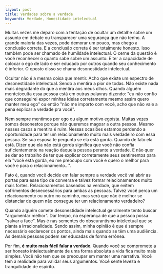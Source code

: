 ```yaml
---
layout: post
title: Verdades sobre a verdade
keywords: Verdade, Honestidade intelectual
---
```


Muitas vezes me deparo com a tentação de ocultar um detalhe sobre
um assunto em debate ou transparecer uma segurança que não tenho. A
grande maioria das vezes, pode demorar um pouco, mas chego a conclusão
correta. E a conclusão correta é ser totalmente honesto. Isso também
pode ser chamado de humildade intelectual. O cerne da questão é você
reconhecer o quanto sabe sobre um assunto. E ter a capacidade de colocar
o ego de lado e ser educado por outros quando seu conhecimento é
inferior. O oposto disso se chama desonestidade intelectual.

Ocultar não é a mesma coisa que mentir. Acho que existe um espectro de desonestidade intelectual. Sendo a mentira a pior de todas. Não existe nada mais degradante do que a mentira aos meus olhos. Quando alguém mente/oculta essa pessoa está em outras palavras dizendo: "eu não confio que conseguirei expor minhas ideias corretamente mesmo assim quero manter meu ego" ou então "não me importo com você, acho que não vale a pena explicar a verdade pra você".

Nem sempre mentimos por ego ou algum motivo egoísta. Muitas vezes somos desonestos porque não queremos magoar a outra pessoa. Mesmo nesses casos a mentira é ruim. Nessas ocasiões estamos perdendo a oportunidade para ter um relacionamento muito mais verdadeiro com essa pessoa. Se sua esposa te pergunta se ela está gorda. Quando de fato ela está. Dizer que ela não está gorda significa que você não confia suficientemente na reação daquela pessoa perante a verdade. E não quer se dar ao trabalho de ter que explicar corretamente seus sentimentos para ela "você está gorda, eu me preocupo com você e quero o melhor para você e para o relacionamento...". 

Fato é, quando você decide em falar sempre a verdade você vai abrir as portas para esse tipo de conversa e talvez formar relacionamentos muito mais fortes. Relacionamentos baseados na verdade, que evitem sofrimentos desnecessários para ambas as pessoas. Talvez você perca um relacionamento ou outro no caminho, mas será que não é melhor se distanciar de quem não consegue ter um relacionamento verdadeiro? 

Quando alguém comete desonestidade intelectual geralmente tento 
buscar "argumentar melhor". Dar tempo, na esperança de que a pessoa possa
"salvar a face". Mas é nas sementes do obscurantismo intelectual
que se planta a irracionalidade. Sendo assim, minha opinião é que
é sempre necessário esclarecer os pontos, ainda mais quando se têm
uma audiência. As demais pessoas podem ser educadas de forma
errônea.

Por fim, **é muito mais fácil falar a verdade**. Quando você se compromete
a ser honesto intelectualmente de uma forma absoluta a vida fica
muito mais simples. Você não tem que se preocupar em manter uma
narrativa. Você tem a realidade para validar seus argumentos. Você sente leveza e tranquilidade de espírito.
